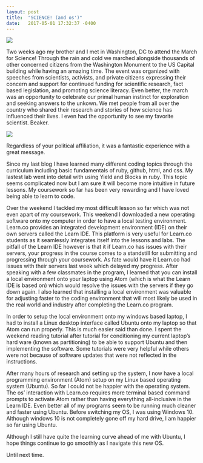 ```yaml
---
layout: post
title:  "SCIENCE! (and os')"
date:   2017-05-01 17:32:37 -0400
---
```


![](https://pbs.twimg.com/profile_images/828105407264542720/lHcwDgk_.jpg)

Two weeks ago my brother and I met in Washington, DC to attend the March for Science!  Through the  rain and cold we marched alongside thousands of other concerned citizens from the Washington Monument to the US Capital building while having an amazing time.  The event was organized with speeches from scientists, activists, and private citizens expressing their concern and support for continued funding for scientific research, fact based legislation, and promoting science literacy.  Even better, the march was an opportunity to celebrate our primal human instinct for exploration and seeking answers to the unkown.  We met people from all over the country who shared their research and stories of how science has influenced their lives. I even had the opportunity to see my favorite scientist. Beaker.

![](https://i.guim.co.uk/img/media/84f48cc8e612d07aab89f521e0a63357dbefeffb/0_302_5664_3398/master/5664.jpg?w=965&q=55&auto=format&usm=12&fit=max&s=d2e420812b2363f4d223f9670fe34c9f)

Regardless of your political affiliation, it was a fantastic experience with a great message.


Since my last blog I have learned many different coding topics through the curriculum including basic fundamentals of ruby, github, html, and css.  My lastest lab went into detail with using Yield and Blocks in ruby.  This topic seems complicated now but I am sure it will become more intuitive in future lessons.  My coursework so far has been very rewarding and I have loved being able to learn to code. 

Over the weekend I tackled my most difficult lesson so far which was not even apart of my coursework.  This weekend I downloaded a new operating software onto my computer in order to have a local testing environment.  Learn.co provides an integrated development environment (IDE) on their own servers called the Learn IDE.  This platform is very useful for Learn.co students as it seamlessly integrates itself into the lessons and labs.  The pitfall of the Learn IDE however is that it if Learn.co has issues with their servers, your progress in the course comes to a standstill for submitting and progressing through your coursework.  As fate would have it Learn.co had issues with their servers last week which delayed my progress.  After speaking with a few classmates in the program, I learned that you can install a local environment onto your laptop using Atom (which is what the Learn IDE is based on) which would resolve the issues with the servers if they go down again.  I also learned that installing a local environment was valuable for adjusting faster to the coding environment that will most likely be used in the real world and industry after completing the Learn.co program.

In order to setup the local environment onto my windows based laptop, I had to install a Linux desktop interface called Ubuntu onto my laptop so that Atom can run properly.  This is much easier said than done.  I spent the weekend reading tutorial after tutorial for conditioning my current laptop’s hard ware (known as partitioning) to be able to support Ubuntu and then implementing the software.  Some tutorials were very helpful while others were not because of software updates that were not reflected in the instructions.

After many hours of research and setting up the system, I now have a local programming environment (Atom) setup on my Linux based operating system (Ubuntu).  So far I could not be happier with the operating system.  The os’ interaction with Learn.co requires more terminal based command prompts to activate Atom rather than having everything all-inclusive in the Learn IDE.   Even better all of my programs seem to be running much cleaner and faster using Ubuntu.  Before switching my OS, I was using Windows 10. Although windows 10 is not completely gone off my hard drive, I am happier so far using Ubuntu. 

Although I still have quite the learning curve ahead of me with Ubuntu, I hope things continue to go smoothly as I navigate this new OS.

Until next time.



